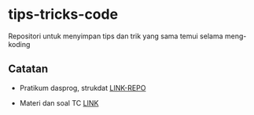 # tips-tricks-code

Repositori untuk menyimpan tips dan trik yang sama temui selama meng-koding

## Catatan

- Pratikum dasprog, strukdat
  [LINK-REPO](https://github.com/MuhammadArifFaizin/BelajarProgramming/)

- Materi dan soal TC
  [LINK](ciut.in/bankbukusoaltc)